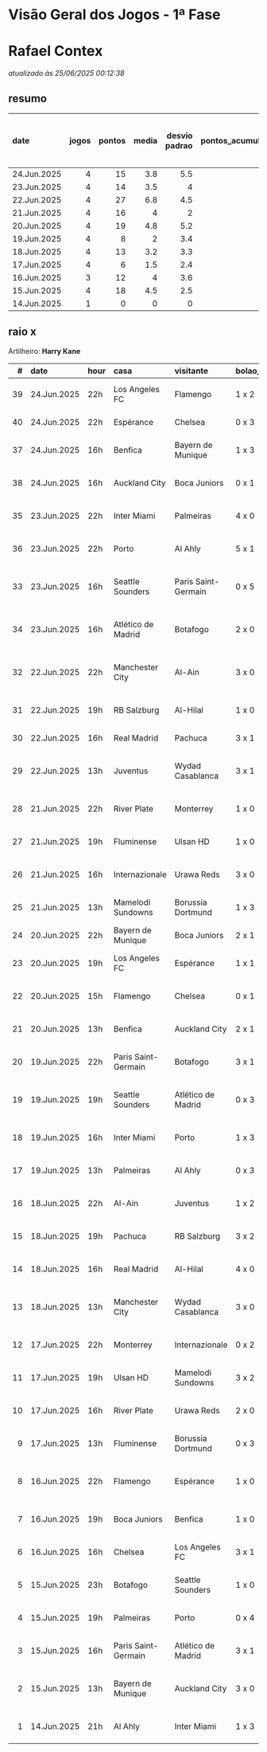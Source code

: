 # Visão Geral dos Jogos - 1ª Fase

# Rafael Contex

_atualizado às 25/06/2025 00:12:38_

## resumo

| date        |   jogos |   pontos |   media |   desvio padrao |   pontos_acumulados |   1-Placar exato |   2-Vencedor + gols de um time |   3-Vencedor correto |   4-Gols de um time |   5-Nenhum acerto |
|:------------|--------:|---------:|--------:|----------------:|--------------------:|-----------------:|-------------------------------:|---------------------:|--------------------:|------------------:|
| 24.Jun.2025 |       4 |       15 |     3.8 |             5.5 |                 148 |                1 |                              0 |                    0 |                   3 |                 0 |
| 23.Jun.2025 |       4 |       14 |     3.5 |             4   |                 133 |                0 |                              2 |                    0 |                   0 |                 2 |
| 22.Jun.2025 |       4 |       27 |     6.8 |             4.5 |                 119 |                1 |                              2 |                    0 |                   1 |                 0 |
| 21.Jun.2025 |       4 |       16 |     4   |             2   |                  92 |                0 |                              0 |                    3 |                   1 |                 0 |
| 20.Jun.2025 |       4 |       19 |     4.8 |             5.2 |                  76 |                1 |                              0 |                    1 |                   2 |                 0 |
| 19.Jun.2025 |       4 |        8 |     2   |             3.4 |                  57 |                0 |                              1 |                    0 |                   1 |                 2 |
| 18.Jun.2025 |       4 |       13 |     3.2 |             3.3 |                  49 |                0 |                              1 |                    1 |                   1 |                 1 |
| 17.Jun.2025 |       4 |        6 |     1.5 |             2.4 |                  36 |                0 |                              0 |                    1 |                   1 |                 2 |
| 16.Jun.2025 |       3 |       12 |     4   |             3.6 |                  30 |                0 |                              1 |                    1 |                   0 |                 1 |
| 15.Jun.2025 |       4 |       18 |     4.5 |             2.5 |                  18 |                0 |                              1 |                    2 |                   1 |                 0 |
| 14.Jun.2025 |       1 |        0 |     0   |             0   |                   0 |                0 |                              0 |                    0 |                   0 |                 1 |

## raio x

Artilheiro: **Harry Kane**

|   # | date        | hour   | casa                | visitante           | bolao_placar   | bolao_time          | real_placar   | real_time           |   pontos | criterio                     |   pontos_acumulados |
|----:|:------------|:-------|:--------------------|:--------------------|:---------------|:--------------------|:--------------|:--------------------|---------:|:-----------------------------|--------------------:|
|  39 | 24.Jun.2025 | 22h    | Los Angeles FC      | Flamengo            | 1 x 2          | Flamengo            | 1 x 1         | empate              |        1 | 4-Gols de um time            |                 136 |
|  40 | 24.Jun.2025 | 22h    | Espérance           | Chelsea             | 0 x 3          | Chelsea             | 0 x 3         | Chelsea             |       12 | 1-Placar exato               |                 148 |
|  37 | 24.Jun.2025 | 16h    | Benfica             | Bayern de Munique   | 1 x 3          | Bayern de Munique   | 1 x 0         | Benfica             |        1 | 4-Gols de um time            |                 134 |
|  38 | 24.Jun.2025 | 16h    | Auckland City       | Boca Juniors        | 0 x 1          | Boca Juniors        | 1 x 1         | empate              |        1 | 4-Gols de um time            |                 135 |
|  35 | 23.Jun.2025 | 22h    | Inter Miami         | Palmeiras           | 4 x 0          | Inter Miami         | 2 x 2         | empate              |        0 | 5-Nenhum acerto              |                 133 |
|  36 | 23.Jun.2025 | 22h    | Porto               | Al Ahly             | 5 x 1          | Porto               | 4 x 4         | empate              |        0 | 5-Nenhum acerto              |                 133 |
|  33 | 23.Jun.2025 | 16h    | Seattle Sounders    | Paris Saint-Germain | 0 x 5          | Paris Saint-Germain | 0 x 2         | Paris Saint-Germain |        7 | 2-Vencedor + gols de um time |                 126 |
|  34 | 23.Jun.2025 | 16h    | Atlético de Madrid  | Botafogo            | 2 x 0          | Atlético de Madrid  | 1 x 0         | Atlético de Madrid  |        7 | 2-Vencedor + gols de um time |                 133 |
|  32 | 22.Jun.2025 | 22h    | Manchester City     | Al-Ain              | 3 x 0          | Manchester City     | 6 x 0         | Manchester City     |        7 | 2-Vencedor + gols de um time |                 119 |
|  31 | 22.Jun.2025 | 19h    | RB Salzburg         | Al-Hilal            | 1 x 0          | RB Salzburg         | 0 x 0         | empate              |        1 | 4-Gols de um time            |                 112 |
|  30 | 22.Jun.2025 | 16h    | Real Madrid         | Pachuca             | 3 x 1          | Real Madrid         | 3 x 1         | Real Madrid         |       12 | 1-Placar exato               |                 111 |
|  29 | 22.Jun.2025 | 13h    | Juventus            | Wydad Casablanca    | 3 x 1          | Juventus            | 4 x 1         | Juventus            |        7 | 2-Vencedor + gols de um time |                  99 |
|  28 | 21.Jun.2025 | 22h    | River Plate         | Monterrey           | 1 x 0          | River Plate         | 0 x 0         | empate              |        1 | 4-Gols de um time            |                  92 |
|  27 | 21.Jun.2025 | 19h    | Fluminense          | Ulsan HD            | 1 x 0          | Fluminense          | 4 x 2         | Fluminense          |        5 | 3-Vencedor correto           |                  91 |
|  26 | 21.Jun.2025 | 16h    | Internazionale      | Urawa Reds          | 3 x 0          | Internazionale      | 2 x 1         | Internazionale      |        5 | 3-Vencedor correto           |                  86 |
|  25 | 21.Jun.2025 | 13h    | Mamelodi Sundowns   | Borussia Dortmund   | 1 x 3          | Borussia Dortmund   | 3 x 4         | Borussia Dortmund   |        5 | 3-Vencedor correto           |                  81 |
|  24 | 20.Jun.2025 | 22h    | Bayern de Munique   | Boca Juniors        | 2 x 1          | Bayern de Munique   | 2 x 1         | Bayern de Munique   |       12 | 1-Placar exato               |                  76 |
|  23 | 20.Jun.2025 | 19h    | Los Angeles FC      | Espérance           | 1 x 1          | empate              | 0 x 1         | Espérance           |        1 | 4-Gols de um time            |                  64 |
|  22 | 20.Jun.2025 | 15h    | Flamengo            | Chelsea             | 0 x 1          | Chelsea             | 3 x 1         | Flamengo            |        1 | 4-Gols de um time            |                  63 |
|  21 | 20.Jun.2025 | 13h    | Benfica             | Auckland City       | 2 x 1          | Benfica             | 6 x 0         | Benfica             |        5 | 3-Vencedor correto           |                  62 |
|  20 | 19.Jun.2025 | 22h    | Paris Saint-Germain | Botafogo            | 3 x 1          | Paris Saint-Germain | 0 x 1         | Botafogo            |        1 | 4-Gols de um time            |                  57 |
|  19 | 19.Jun.2025 | 19h    | Seattle Sounders    | Atlético de Madrid  | 0 x 3          | Atlético de Madrid  | 1 x 3         | Atlético de Madrid  |        7 | 2-Vencedor + gols de um time |                  56 |
|  18 | 19.Jun.2025 | 16h    | Inter Miami         | Porto               | 1 x 3          | Porto               | 2 x 1         | Inter Miami         |        0 | 5-Nenhum acerto              |                  49 |
|  17 | 19.Jun.2025 | 13h    | Palmeiras           | Al Ahly             | 0 x 3          | Al Ahly             | 2 x 0         | Palmeiras           |        0 | 5-Nenhum acerto              |                  49 |
|  16 | 18.Jun.2025 | 22h    | Al-Ain              | Juventus            | 1 x 2          | Juventus            | 0 x 5         | Juventus            |        5 | 3-Vencedor correto           |                  49 |
|  15 | 18.Jun.2025 | 19h    | Pachuca             | RB Salzburg         | 3 x 2          | Pachuca             | 1 x 2         | RB Salzburg         |        1 | 4-Gols de um time            |                  44 |
|  14 | 18.Jun.2025 | 16h    | Real Madrid         | Al-Hilal            | 4 x 0          | Real Madrid         | 1 x 1         | empate              |        0 | 5-Nenhum acerto              |                  43 |
|  13 | 18.Jun.2025 | 13h    | Manchester City     | Wydad Casablanca    | 3 x 0          | Manchester City     | 2 x 0         | Manchester City     |        7 | 2-Vencedor + gols de um time |                  43 |
|  12 | 17.Jun.2025 | 22h    | Monterrey           | Internazionale      | 0 x 2          | Internazionale      | 1 x 1         | empate              |        0 | 5-Nenhum acerto              |                  36 |
|  11 | 17.Jun.2025 | 19h    | Ulsan HD            | Mamelodi Sundowns   | 3 x 2          | Ulsan HD            | 0 x 1         | Mamelodi Sundowns   |        0 | 5-Nenhum acerto              |                  36 |
|  10 | 17.Jun.2025 | 16h    | River Plate         | Urawa Reds          | 2 x 0          | River Plate         | 3 x 1         | River Plate         |        5 | 3-Vencedor correto           |                  36 |
|   9 | 17.Jun.2025 | 13h    | Fluminense          | Borussia Dortmund   | 0 x 3          | Borussia Dortmund   | 0 x 0         | empate              |        1 | 4-Gols de um time            |                  31 |
|   8 | 16.Jun.2025 | 22h    | Flamengo            | Espérance           | 1 x 0          | Flamengo            | 2 x 0         | Flamengo            |        7 | 2-Vencedor + gols de um time |                  30 |
|   7 | 16.Jun.2025 | 19h    | Boca Juniors        | Benfica             | 1 x 0          | Boca Juniors        | 2 x 2         | empate              |        0 | 5-Nenhum acerto              |                  23 |
|   6 | 16.Jun.2025 | 16h    | Chelsea             | Los Angeles FC      | 3 x 1          | Chelsea             | 2 x 0         | Chelsea             |        5 | 3-Vencedor correto           |                  23 |
|   5 | 15.Jun.2025 | 23h    | Botafogo            | Seattle Sounders    | 1 x 0          | Botafogo            | 2 x 1         | Botafogo            |        5 | 3-Vencedor correto           |                  18 |
|   4 | 15.Jun.2025 | 19h    | Palmeiras           | Porto               | 0 x 4          | Porto               | 0 x 0         | empate              |        1 | 4-Gols de um time            |                  13 |
|   3 | 15.Jun.2025 | 16h    | Paris Saint-Germain | Atlético de Madrid  | 3 x 1          | Paris Saint-Germain | 4 x 0         | Paris Saint-Germain |        5 | 3-Vencedor correto           |                  12 |
|   2 | 15.Jun.2025 | 13h    | Bayern de Munique   | Auckland City       | 3 x 0          | Bayern de Munique   | 10 x 0        | Bayern de Munique   |        7 | 2-Vencedor + gols de um time |                   7 |
|   1 | 14.Jun.2025 | 21h    | Al Ahly             | Inter Miami         | 1 x 3          | Inter Miami         | 0 x 0         | empate              |        0 | 5-Nenhum acerto              |                   0 |
